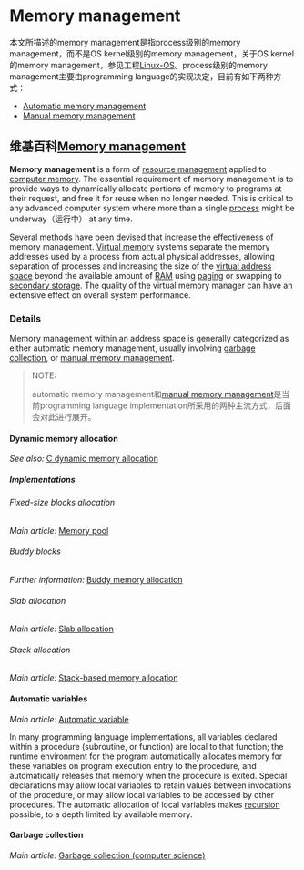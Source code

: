 # Memory management

本文所描述的memory management是指process级别的memory management，而不是OS kernel级别的memory management，关于OS kernel的memory management，参见工程[Linux-OS](https://dengking.github.io/Linux-OS/)。process级别的memory management主要由programming language的实现决定，目前有如下两种方式：

- [Automatic memory management](./Automatic-memory-management/Automatic-memory-management.md)
- [Manual memory management](./Manual-memory-management/Manual-memory-management.md)

## 维基百科[Memory management](https://en.wikipedia.org/wiki/Memory_management)



**Memory management** is a form of [resource management](https://en.wikipedia.org/wiki/Resource_management_(computing)) applied to [computer memory](https://en.wikipedia.org/wiki/Computer_memory). The essential requirement of memory management is to provide ways to dynamically allocate portions of memory to programs at their request, and free it for reuse when no longer needed. This is critical to any advanced computer system where more than a single [process](https://en.wikipedia.org/wiki/Process_(computing)) might be underway（运行中） at any time. 

Several methods have been devised that increase the effectiveness of memory management. [Virtual memory](https://en.wikipedia.org/wiki/Virtual_memory) systems separate the memory addresses used by a process from actual physical addresses, allowing separation of processes and increasing the size of the [virtual address space](https://en.wikipedia.org/wiki/Virtual_address_space) beyond the available amount of [RAM](https://en.wikipedia.org/wiki/Random-access_memory) using [paging](https://en.wikipedia.org/wiki/Paging) or swapping to [secondary storage](https://en.wikipedia.org/wiki/Secondary_storage). The quality of the virtual memory manager can have an extensive effect on overall system performance.



### Details

Memory management within an address space is generally categorized as either automatic memory management, usually involving [garbage collection](https://en.wikipedia.org/wiki/Garbage_collection_(computer_science)), or [manual memory management](https://en.wikipedia.org/wiki/Manual_memory_management).

> NOTE: 
>
> automatic memory management和[manual memory management](https://en.wikipedia.org/wiki/Manual_memory_management)是当前programming language implementation所采用的两种主流方式，后面会对此进行展开。

#### Dynamic memory allocation

*See also:* [C dynamic memory allocation](https://en.wikipedia.org/wiki/C_dynamic_memory_allocation)

##### Implementations

###### Fixed-size blocks allocation

*Main article:* [Memory pool](https://en.wikipedia.org/wiki/Memory_pool)

###### Buddy blocks

*Further information:* [Buddy memory allocation](https://en.wikipedia.org/wiki/Buddy_memory_allocation)

###### Slab allocation

*Main article:* [Slab allocation](https://en.wikipedia.org/wiki/Slab_allocation)

###### Stack allocation

*Main article:* [Stack-based memory allocation](https://en.wikipedia.org/wiki/Stack-based_memory_allocation)

#### Automatic variables

*Main article:* [Automatic variable](https://en.wikipedia.org/wiki/Automatic_variable)

In many programming language implementations, all variables declared within a procedure (subroutine, or function) are local to that function; the runtime environment for the program automatically allocates memory for these variables on program execution entry to the procedure, and automatically releases that memory when the procedure is exited. Special declarations may allow local variables to retain values between invocations of the procedure, or may allow local variables to be accessed by other procedures. The automatic allocation of local variables makes [recursion](https://en.wikipedia.org/wiki/Recursion_(computer_science)) possible, to a depth limited by available memory.

#### Garbage collection

*Main article:* [Garbage collection (computer science)](https://en.wikipedia.org/wiki/Garbage_collection_(computer_science))



